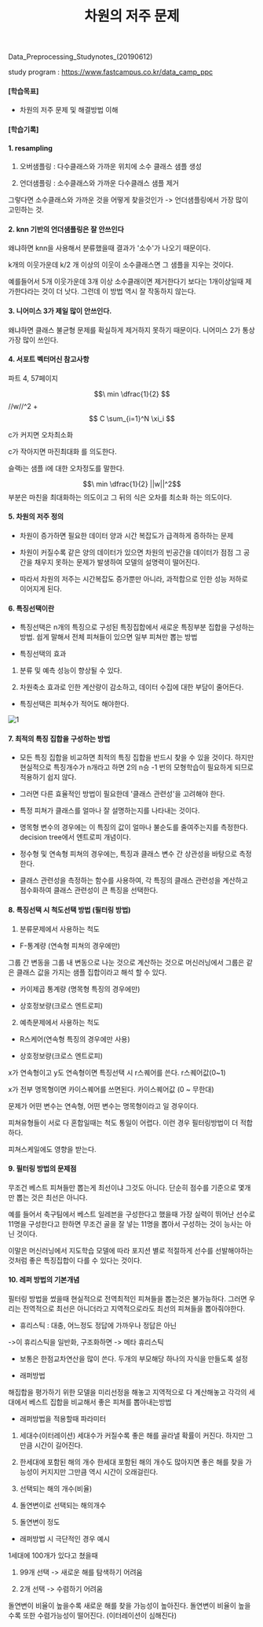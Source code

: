 ﻿---
layout: post
title: "차원의 저주 문제"
tags: [데이터전처리]
comments: true
---

Data_Preprocessing_Studynotes_(20190612)

study program : https://www.fastcampus.co.kr/data_camp_ppc


#### [학습목표]


- 차원의 저주 문제 및 해결방법 이해


#### [학습기록]

#### 1. resampling

1) 오버샘플링 : 다수클래스와 가까운 위치에 소수 클래스 샘플 생성

2) 언더샘플링 : 소수클래스와 가까운 다수클래스 샘플 제거

그렇다면 소수클래스와 가까운 것을 어떻게 찾을것인가 -> 언더샘플링에서 가장 많이 고민하는 것.

#### 2. knn 기반의 언더샘플링은 잘 안쓰인다 

왜냐하면 knn을 사용해서 분류했을때 결과가 '소수'가 나오기 때문이다.

k개의 이웃가운데 k/2 개 이상의 이웃이 소수클래스면 그 샘플을 지우는 것이다.

예를들어서 5개 이웃가운데 3개 이상 소수클래이면 제거한다기 보다는 1개이상일때 제가한다라는 것이 더 낫다. 그런데 이 방법 역시 잘 작동하지 않는다.

#### 3. 니어미스 3가 제일 많이 안쓰인다. 

왜냐하면 클래스 불균형 문제를 확실하게 제거하지 못하기 때문이다. 니어미스 2가 통상 가장 많이 쓰인다.

#### 4. 서포트 벡터머신 참고사항

파트 4, 57페이지

$$\ min \dfrac{1}{2} $$ //w//^2 + $$ C \sum_{i=1}^N \xi_i $$

c가 커지면 오차최소화

c가 작아지면 마진최대화 를 의도한다.

슬랙i는 샘플 i에 대한 오차정도를 말한다.

$$\ min \dfrac{1}{2} ||w||^2$$ 부분은 마친을 최대화하는 의도이고 그 뒤의 식은 오차를 최소화 하는 의도이다.

#### 5. 차원의 저주 정의

- 차원이 증가하면 필요한 데이터 양과 시간 복잡도가 급격하게 증하하는 문제


- 차원이 커질수록 같은 양의 데이터가 있으면 차원의 빈공간을 데이터가 점점 그 공간을 채우지 못하는 문제가 발생하여 모델의 설명력이 떨어진다.


- 따라서 차원의 저주는 시간복잡도 증가뿐만 아니라, 과적합으로 인한 성능 저하로 이어지게 된다.

#### 6. 특징선택이란

- 특징선택은 n개의 특징으로 구성된 특징집합에서 새로운 특징부분 집합을 구성하는 방법. 쉽게 말해서 전체 피쳐들이 있으면 일부 피쳐만 뽑는 방법 


- 특징선택의 효과

1) 분류 및 예측 성능이 향상될 수 있다.

2) 차원축소 효과로 인한 계산량이 감소하고, 데이터 수집에 대한 부담이 줄어든다.


- 특징선택은 피쳐수가 적어도 해야한다.

![1](https://user-images.githubusercontent.com/41605276/59478916-044e7500-8e96-11e9-8ee4-4700744b9d81.png)

#### 7. 최적의 특징 집합을 구성하는 방법

- 모든 특징 집합을 비교하면 최적의 특징 집합을 반드시 찾을 수 있을 것이다. 하지만 현실적으로 특징개수가 n개라고 하면 2의 n승 -1 번의 모형학습이 필요하게 되므로 적용하기 쉽지 않다.


- 그러면 다른 효율적인 방법이 필요한데 '클래스 관련성'을 고려해야 한다.


- 특정 피쳐가 클래스를 얼마나 잘 설명하는지를 나타내는 것이다.


- 명목형 변수의 경우에는 이 특징의 값이 얼마나 불순도를 줄여주는지를 측정한다. decision tree에서 엔트로피 개념이다.


- 정수형 및 연속형 피쳐의 경우에는, 특징과 클래스 변수 간 상관성을 바탕으로 측정한다.


- 클래스 관련성을 측정하는 함수를 사용하여, 각 특징의 클래스 관련성을 계산하고 점수화하여 클래스 관련성이 큰 특징을 선택한다.



#### 8. 특징선택 시 척도선택 방법 (필터링 방법)

1) 분류문제에서 사용하는 척도

- F-통계량 (연속형 피쳐의 경우에만)

그룹 간 변동을 그룹 내 변동으로 나눈 것으로 계산하는 것으로 머신러닝에서 그룹은 같은 클래스 값을 가지는 샘플 집합이라고 해석 할 수 있다.


- 카이제곱 통계량 (명목형 특징의 경우에만)


- 상호정보량(크로스 엔트로피)


2) 예측문제에서 사용하는 척도

- R스케어(연속형 특징의 경우에만 사용)


- 상호정보량(크로스 엔트로피)


x가 연속형이고 y도 연속형이면 특징선택 시  r스퀘어를 쓴다. r스퀘어값(0~1)
        
x가 전부 명목형이면 카이스퀘어를 쓰면된다. 카이스퀘어값 (0 ~ 무한대)

문제가 어떤 변수는 연속형, 어떤 변수는 명목형이라고 일 경우이다.

피쳐유형들이 서로 다 혼합일때는 척도 통일이 어렵다. 이런 경우 필터링방법이 더 적합하다.

피쳐스케일에도 영향을 받는다.

#### 9. 필터링 방법의 문제점 

무조건 베스트 피쳐들만 뽑는게 최선이냐 그것도 아니다. 단순히 점수를 기준으로 몇개만 뽑는 것은 최선은 아니다. 

예를 들어서 축구팀에서 베스트 일레븐을 구성한다고 했을때 가장 실력이 뛰어난 선수로 11명을 구성한다고 한하면 무조건 골을 잘 넣는 11명을 뽑아서 구성하는 것이 능사는 아닌 것이다.

이말은 머신러닝에서 지도학습 모델에 따라 포지션 별로 적절하게 선수를 선발해야하는 것처럼 좋은 특징집합이 다를 수 있다는 것이다.

#### 10. 레퍼 방법의 기본개념

필터링 방법을 썼을때 현실적으로 전역최적인 피쳐들을 뽑는것은 불가능하다. 그러면 우리는 전역적으로 최선은 아니더라고 지역적으로라도 최선의 피쳐들을 뽑아줘야한다.

- 휴리스틱 : 대충, 어느정도 정답에 가까우나 정답은 아닌 

->이 휴리스틱을 일반화, 구조화하면 -> 메타 휴리스틱


- 보통은 한점교차연산을 많이 쓴다. 두개의 부모해당 하나의 자식을 만들도록 설정


- 래퍼방법

해집합을 평가하기 위한 모델을 미리선정을 해놓고 지역적으로 다 계산해놓고 각각의 세대에서 베스트 집합을 비교해서 좋은 피쳐를 뽑아내는방법 

- 래퍼방법을 적용할때 파라미터

1) 세대수(이터레이션)
세대수가 커질수록 좋은 해를 골라낼 확률이 커진다.
하지만 그만큼 시간이 길어진다.

2) 한세대에 포함된 해의 개수
한세대 포함된 해의 개수도 많아지면 좋은 해를 찾을 가능성이 커지지만
그만큼 역시 시간이 오래걸린다.

3) 선택되는 해의 개수(비율)

4) 돌연변이로 선택되는 해의개수

5) 돌연변이 정도

- 래퍼방법 시 극단적인 경우 예시 

1세대에 100개가 있다고 쳤을때

1) 99개 선택 -> 새로운 해를 탐색하기 어려움

2) 2개 선택 -> 수렴하기 어려움

돌연변이 비율이 높을수록 새로운 해를 찾을 가능성이 높아진다. 돌연변이 비율이 높을수록 또한 수렴가능성이 떨어진다. (이터레이션이 심해진다)